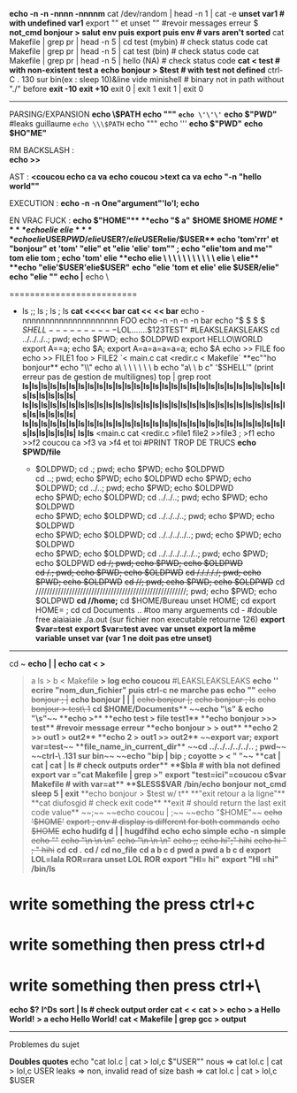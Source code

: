 **echo -n -n -nnnn -nnnnm**
cat /dev/random | head -n 1 | cat -e
**unset var1 # with undefined var1**
export "" et unset "" #revoir messages erreur
$
**not_cmd bonjour > salut**
**env puis export puis env # vars aren't sorted**
cat Makefile | grep pr | head -n 5 | cd test (mybin) # check status code
cat Makefile | grep pr | head -n 5 | cat test (bin) # check status code
cat Makefile | grep pr | head -n 5 | hello (NA) # check status code
**cat < test # with non-existent test a**
**echo bonjour > $test # with test not defined**
ctrl-C . 130 sur bin(ex : sleep 10)&line vide
minishell # binary not in path without "./" before
**exit -10**
**exit +10**
exit 0 | exit 1
exit 1 | exit 0

-------------------------------------------------------------------

PARSING/EXPANSION
**echo \\\$PATH**
**echo \"\"\"**
**`echo \'\'\'`**
**echo $"PWD"** #leaks guillaume
`echo \\\$PATH`
echo \"\"\"
echo \'\'\'
**echo $"PWD"**
**echo $HO"ME"**

RM BACKSLASH :  
**echo \>\>**

AST :
**<coucou echo ca va**
**echo coucou >text ca va**
**echo "-n "hello      world""**

EXECUTION :
**echo -n -n One"argument"'lo'l; echo**

EN VRAC FUCK :
**echo $"HOME"**
**echo "$     a"**
**$HOME $HOME $HOME**
**echo elie \ elie**
**echo elie$USER$PWD/elie$USER$?/elie$USERelie/$USER**
echo 'tom'rrr' et "bonjour" et 'tom' "elie" et "elie 'elie' tom"" ; echo "elie'tom and me'" tom elie 	tom ; echo 'tom' elie
**echo elie \ \ \ \ \ \ \ \ \ \ \ elie \ elie**
**echo "elie'$USER'elie$USER"**
**echo "elie 'tom et elie' elie $USER/elie"**
**echo "elie ""**
**echo |**
echo \
>
=========================
- ls ;; ls
     ; ls ; ls
     **cat <<<<< bar**
     **cat << << bar**
     echo -nnnnnnnnnnnnnnnnnnnnn FOO
     echo -n -n -n -n bar
     echo "$ $ $ $ $SHELL----------$LOL.......$123TEST" #LEAKSLEAKSLEAKS
     cd ../../../..; pwd; echo $PWD; echo $OLDPWD
     export HELLO\WORLD
     export A==a; echo $A; export A=a=a=a=a=a; echo $A
     echo >> FILE foo
     echo >> FILE1 foo > FILE2
     `< main.c cat <redir.c < Makefile`
     **ec""ho bonjour**
     echo "\\"
     echo a\ \ \ \ \ \ \ b
     echo "a\ \ b c" '$SHELL'" (print erreur pas de gestion de multilignes)
     top | grep root
     **ls|ls|ls|ls|ls|ls|ls|ls|ls|ls|ls|ls|ls|ls|ls|ls|ls|ls|ls|ls|ls|ls|ls|ls|ls|ls|ls|ls|ls|ls|ls|ls|ls|ls|
     ls|ls|ls|ls|ls|ls|ls|ls|ls|ls|ls|ls|ls|ls|ls|ls|ls|ls|ls|ls|ls|ls|ls|ls|ls|ls|ls|ls|ls|ls|ls|ls|ls|ls|
     ls|ls|ls|ls|ls|ls|ls|ls|ls|ls|ls|ls|ls|ls|ls|ls|ls|ls|ls|ls|ls|ls|ls|ls|ls|ls|ls|ls|ls|ls|ls|ls|ls|ls|
     ls|ls**
     <main.c cat <redir.c >file1 <Makefile >file2 >>file3 ; >f1 echo >>f2 coucou ca >f3 va >f4 et toi #PRINT TROP DE TRUCS
     **echo $PWD/file**
     - $OLDPWD; cd .; pwd; echo $PWD; echo $OLDPWD      
     cd ..; pwd; echo $PWD; echo $OLDPWD
     echo $PWD; echo $OLDPWD; cd ../..; pwd; echo $PWD; echo $OLDPWD                                                    
     echo $PWD; echo $OLDPWD; cd ../../..; pwd; echo $PWD; echo $OLDPWD                                                 
     echo $PWD; echo $OLDPWD; cd ../../../..; pwd; echo $PWD; echo $OLDPWD                                              
     echo $PWD; echo $OLDPWD; cd ../../../../..; pwd; echo $PWD; echo $OLDPWD                                           
     echo $PWD; echo $OLDPWD; cd ../../../../../..; pwd; echo $PWD; echo $OLDPWD
     ~~cd /; pwd; echo $PWD; echo $OLDPWD~~                                     
     ~~cd /.; pwd; echo $PWD; echo $OLDPWD~~
     ~~cd /././././; pwd; echo $PWD; echo $OLDPWD~~
     ~~cd //; pwd; echo $PWD; echo $OLDPWD~~
     cd //////////////////////////////////////////////////////; pwd; echo $PWD; echo $OLDPWD
     **cd //home;**
     cd $HOME/Bureau
     unset HOME; cd
     export HOME= ; cd
     cd Documents .. #too many arguements
     cd -   #double free aiaiaiaie
     ./a.out (sur fichier non executable retourne 126)
     **export $var=test**
     **export $var=test avec var unset**
     **export la même variable**
     **unset var (var 1 ne doit pas etre unset)**

------------------------------------------------------------------------

cd ~
**echo |**
**| echo**
**cat < >**
> a ls > b < Makefile
**> log echo coucou** #LEAKSLEAKSLEAKS
**echo ''**
**ecrire "nom_dun_fichier" puis ctrl-c ne marche pas**
**echo ""**
~~echo bonjour ; |~~
**echo bonjour | |**
**|**
~~echo bonjour |;~~
~~echo bonjour ; ls~~
~~echo bonjour > test\ 1~~
**cd $HOME/Documents**
~~echo "\s" & echo "\s"~~
**echo >**
**echo test > file test1**
**echo bonjour >>> test** #revoir message erreur
**echo bonjour > > out**
**echo 2 >> out1 > out2**
**echo 2 > out1 >> out2**
~~export var; export var=test~~
**file_name_in_current_dir**
~~cd ../../../../../.. ; pwd~~
~~ctrl-\ .131 sur bin~~
~~echo "bip | bip ; coyotte > < " "~~
**cat | cat | cat | ls # check outputs order**
**$bla # with bla not defined**
**export var ="cat Makefile | grep >"**
**export "test=ici"=coucou**
**c$var Makefile # with var=at**
**$LESS$VAR**
**/bin/echo bonjour**
**not_cmd**
**sleep 5 | exit**
**echo bonjour > $test w/ t**
**"exit retour a la ligne"**
**cat diufosgid # check exit code**
**exit # should return the last exit code value**
~~;~~
~~echo coucou | ;~~
~~echo "$HOME"~~
~~echo '$HOME'~~
~~export ; env # display is different for both commands~~
~~echo $HOME~~
**echo hudifg d | | hugdfihd**
**echo**
**echo simple**
**echo -n simple**
~~echo "\"~~
~~echo "\n \n \n"~~
~~echo "\n \n \\n"~~
~~echo ;;~~
~~echo hi";" hihi~~
~~echo hi " ; " hihi~~
**cd**
**cd .**
**cd /**
**cd no_file**
**cd a b c d**
**pwd a**
**pwd a b c d**
**export LOL=lala ROR=rara**
**unset LOL ROR**
**export "HI= hi"**
**export "HI =hi"**
**/bin/ls**
# write something the press ctrl+c
# write something then press ctrl+d
# write something then press ctrl+\
**echo $?**
**l^Ds**
**sort | ls # check output order**
**cat < <**
**cat > >**
**echo > a Hello World!**
**> a echo Hello World!**
**cat < Makefile | grep gcc > output**




-----------------------------
Problemes du sujet

**Doubles quotes**
echo "cat lol.c | cat > lol,c $"USER""
     nous => cat lol.c | cat > lol,c USER
     leaks => non, invalid read of size
     bash => cat lol.c | cat > lol,c $USER

